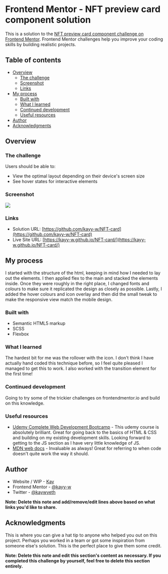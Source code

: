 # Frontend Mentor - NFT preview card component solution

This is a solution to the [NFT preview card component challenge on Frontend Mentor](https://www.frontendmentor.io/challenges/nft-preview-card-component-SbdUL_w0U). Frontend Mentor challenges help you improve your coding skills by building realistic projects. 

## Table of contents

- [Overview](#overview)
  - [The challenge](#the-challenge)
  - [Screenshot](#screenshot)
  - [Links](#links)
- [My process](#my-process)
  - [Built with](#built-with)
  - [What I learned](#what-i-learned)
  - [Continued development](#continued-development)
  - [Useful resources](#useful-resources)
- [Author](#author)
- [Acknowledgments](#acknowledgments)

## Overview

### The challenge

Users should be able to:

- View the optimal layout depending on their device's screen size
- See hover states for interactive elements

### Screenshot

![](.design/screenshot.webp)

### Links

- Solution URL: [https://github.com/kayy-w/NFT-card](https://github.com/kayy-w/NFT-card)
- Live Site URL: [https://kayy-w.github.io/NFT-card/](https://kayy-w.github.io/NFT-card/)

## My process

I started with the structure of the html, keeping in mind how I needed to lay out the elements. I then applied flex to the main and stacked the elements inside. Once they were roughly in the right place, I changed fonts and colours to make sure it replicated the design as closely as possible. Lastly, I added the hover colours and icon overlay and then did the small tweak to make the responsive view match the mobile design.

### Built with

- Semantic HTML5 markup
- SCSS
- Flexbox

### What I learned

The hardest bit for me was the rollover with the icon. I don't think I have actually hand coded this technique before, so I feel quite pleased I managed to get this to work. I also worked with the transition element for the first time!

### Continued development

Going to try some of the trickier challenges on frontendmentor.io and build on this knowledge.

### Useful resources

- [Udemy Complete Web Development Bootcamp](https://www.udemy.com/course/the-complete-web-development-bootcamp/) - This udemy course is absolutely brilliant. Great for going back to the basics of HTML & CSS and building on my existing development skills. Looking forward to getting to the JS section as I have very little knowledge of JS.
- [MDN web docs](https://developer.mozilla.org/en-US/docs) - Invaluable as always! Great for referring to when code doesn't quite work the way it should.

## Author

- Website / WIP - [Kay](https://www.kaywyeth.co.uk)
- Frontend Mentor - [@kayy-w](https://www.frontendmentor.io/profile/kayy-w)
- Twitter - [@kaywyeth](https://www.twitter.com/kaywyeth)

**Note: Delete this note and add/remove/edit lines above based on what links you'd like to share.**

## Acknowledgments

This is where you can give a hat tip to anyone who helped you out on this project. Perhaps you worked in a team or got some inspiration from someone else's solution. This is the perfect place to give them some credit.

**Note: Delete this note and edit this section's content as necessary. If you completed this challenge by yourself, feel free to delete this section entirely.**
